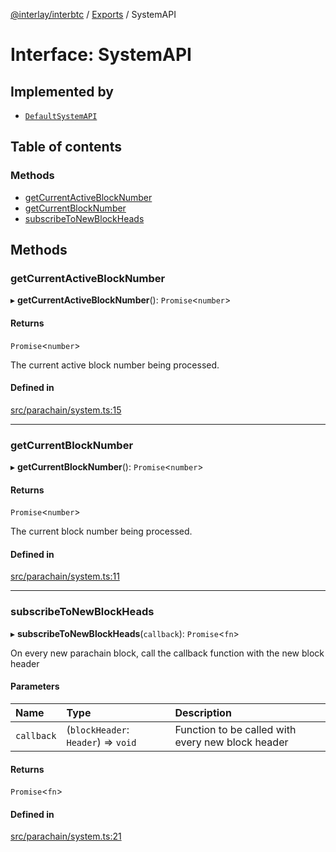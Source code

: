 [@interlay/interbtc](/README.md) / [Exports](/modules.md) / SystemAPI

# Interface: SystemAPI

## Implemented by

- [`DefaultSystemAPI`](/classes/DefaultSystemAPI.md)

## Table of contents

### Methods

- [getCurrentActiveBlockNumber](/interfaces/SystemAPI.md#getcurrentactiveblocknumber)
- [getCurrentBlockNumber](/interfaces/SystemAPI.md#getcurrentblocknumber)
- [subscribeToNewBlockHeads](/interfaces/SystemAPI.md#subscribetonewblockheads)

## Methods

### getCurrentActiveBlockNumber

▸ **getCurrentActiveBlockNumber**(): `Promise`<`number`\>

#### Returns

`Promise`<`number`\>

The current active block number being processed.

#### Defined in

[src/parachain/system.ts:15](https://github.com/interlay/interbtc-js/blob/f88be88/src/parachain/system.ts#L15)

___

### getCurrentBlockNumber

▸ **getCurrentBlockNumber**(): `Promise`<`number`\>

#### Returns

`Promise`<`number`\>

The current block number being processed.

#### Defined in

[src/parachain/system.ts:11](https://github.com/interlay/interbtc-js/blob/f88be88/src/parachain/system.ts#L11)

___

### subscribeToNewBlockHeads

▸ **subscribeToNewBlockHeads**(`callback`): `Promise`<`fn`\>

On every new parachain block, call the callback function with the new block header

#### Parameters

| Name | Type | Description |
| :------ | :------ | :------ |
| `callback` | (`blockHeader`: `Header`) => `void` | Function to be called with every new block header |

#### Returns

`Promise`<`fn`\>

#### Defined in

[src/parachain/system.ts:21](https://github.com/interlay/interbtc-js/blob/f88be88/src/parachain/system.ts#L21)
